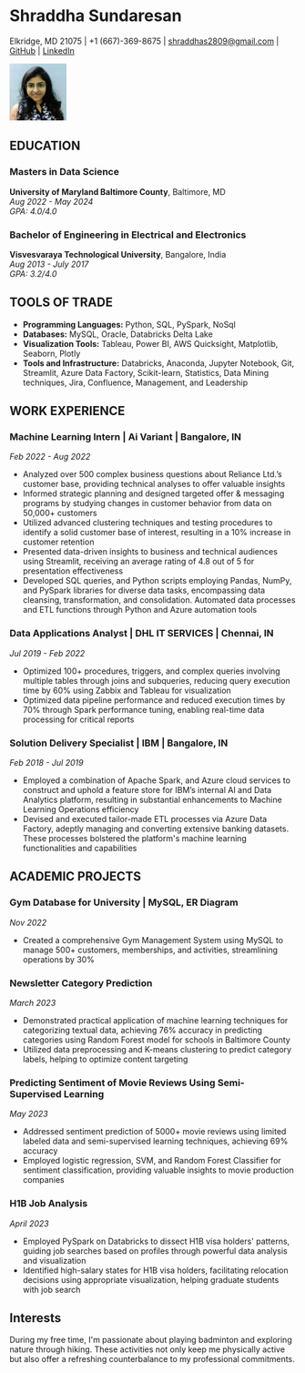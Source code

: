 # Shraddha Sundaresan
Elkridge, MD 21075 | +1 (667)-369-8675 | shraddhas2809@gmail.com | [GitHub](https://github.com/Shraddha-boop) | [LinkedIn](https://www.linkedin.com/in/chad-sundaresan)

<img src="https://github.com/Shraddha-boop/UMBC-DATA606-FALL2023-MONDAY/blob/main/headshot_SS.jpg" alt="Shraddha Sundaresan Headshot" width="100" height="100">

## EDUCATION
### Masters in Data Science
**University of Maryland Baltimore County**, Baltimore, MD  
*Aug 2022 - May 2024*  
*GPA: 4.0/4.0* 


### Bachelor of Engineering in Electrical and Electronics
**Visvesvaraya Technological University**, Bangalore, India                                                                                 
*Aug 2013 - July 2017*  
*GPA: 3.2/4.0*


## TOOLS OF TRADE
- **Programming Languages:** Python, SQL, PySpark, NoSql
- **Databases:** MySQL, Oracle, Databricks Delta Lake
- **Visualization Tools:** Tableau, Power BI, AWS Quicksight, Matplotlib, Seaborn, Plotly
- **Tools and Infrastructure:** Databricks, Anaconda, Jupyter Notebook, Git, Streamlit, Azure Data Factory, Scikit-learn, Statistics, Data Mining techniques, Jira, Confluence, Management, and Leadership

## WORK EXPERIENCE
### Machine Learning Intern | Ai Variant | Bangalore, IN
*Feb 2022 - Aug 2022*
- Analyzed over 500 complex business questions about Reliance Ltd.’s customer base, providing technical analyses to offer valuable insights
- Informed strategic planning and designed targeted offer & messaging programs by studying changes in customer behavior from data on 50,000+ customers
- Utilized advanced clustering techniques and testing procedures to identify a solid customer base of interest, resulting in a 10% increase in customer retention
- Presented data-driven insights to business and technical audiences using Streamlit, receiving an average rating of 4.8 out of 5 for presentation effectiveness
- Developed SQL queries, and Python scripts employing Pandas, NumPy, and PySpark libraries for diverse data tasks, encompassing data cleansing, transformation, and consolidation. Automated data processes and ETL functions through Python and Azure automation tools

### Data Applications Analyst | DHL IT SERVICES | Chennai, IN
*Jul 2019 - Feb 2022*
- Optimized 100+ procedures, triggers, and complex queries involving multiple tables through joins and subqueries, reducing query execution time by 60% using Zabbix and Tableau for visualization
- Optimized data pipeline performance and reduced execution times by 70% through Spark performance tuning, enabling real-time data processing for critical reports

### Solution Delivery Specialist | IBM | Bangalore, IN
*Feb 2018 - Jul 2019*
- Employed a combination of Apache Spark, and Azure cloud services to construct and uphold a feature store for IBM’s internal AI and Data Analytics platform, resulting in substantial enhancements to Machine Learning Operations efficiency
- Devised and executed tailor-made ETL processes via Azure Data Factory, adeptly managing and converting extensive banking datasets. These processes bolstered the platform's machine learning functionalities and capabilities

## ACADEMIC PROJECTS
### Gym Database for University | MySQL, ER Diagram
*Nov 2022*
- Created a comprehensive Gym Management System using MySQL to manage 500+ customers, memberships, and activities, streamlining operations by 30%

### Newsletter Category Prediction
*March 2023*
- Demonstrated practical application of machine learning techniques for categorizing textual data, achieving 76% accuracy in predicting categories using Random Forest model for schools in Baltimore County
- Utilized data preprocessing and K-means clustering to predict category labels, helping to optimize content targeting

### Predicting Sentiment of Movie Reviews Using Semi-Supervised Learning
*May 2023*
- Addressed sentiment prediction of 5000+ movie reviews using limited labeled data and semi-supervised learning techniques, achieving 69% accuracy
- Employed logistic regression, SVM, and Random Forest Classifier for sentiment classification, providing valuable insights to movie production companies

### H1B Job Analysis
*April 2023*
- Employed PySpark on Databricks to dissect H1B visa holders' patterns, guiding job searches based on profiles through powerful data analysis and visualization
- Identified high-salary states for H1B visa holders, facilitating relocation decisions using appropriate visualization, helping graduate students with job search

## Interests
During my free time, I'm passionate about playing badminton and exploring nature through hiking. These activities not only keep me physically active but also offer a refreshing counterbalance to my professional commitments.

